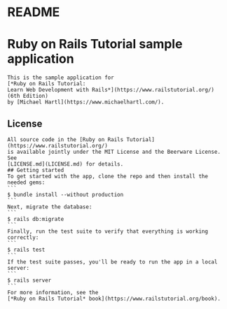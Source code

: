 # README

   # Ruby on Rails Tutorial sample application
    This is the sample application for
    [*Ruby on Rails Tutorial:
    Learn Web Development with Rails*](https://www.railstutorial.org/)
    (6th Edition)
    by [Michael Hartl](https://www.michaelhartl.com/).
## License
    All source code in the [Ruby on Rails Tutorial](https://www.railstutorial.org/)
    is available jointly under the MIT License and the Beerware License. See
    [LICENSE.md](LICENSE.md) for details.
    ## Getting started
    To get started with the app, clone the repo and then install the needed gems:
    ```
    $ bundle install --without production
    ```
    Next, migrate the database:
    ```
    $ rails db:migrate
    ```
    Finally, run the test suite to verify that everything is working correctly:
    ```
    $ rails test
    ```
    If the test suite passes, you'll be ready to run the app in a local server:
    ```
    $ rails server
    ```
    For more information, see the
    [*Ruby on Rails Tutorial* book](https://www.railstutorial.org/book).